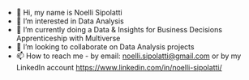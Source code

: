 - 👋 Hi, my name is Noelli Sipolatti
- 👀 I’m interested in Data Analysis
- 🌱 I’m currently doing a Data & Insights for Business Decisions Apprenticeship with Multiverse
- 💞️ I’m looking to collaborate on Data Analysis projects
- 📫 How to reach me - by email: noelli.sipolatti@gmail.com or by my LinkedIn account https://www.linkedin.com/in/noelli-sipolatti/

<!---
NoelliSipolatti/NoelliSipolatti is a ✨ special ✨ repository because its `README.md` (this file) appears on your GitHub profile.
You can click the Preview link to take a look at your changes.
--->
